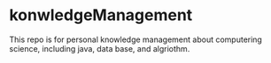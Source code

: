 # konwledgeManagement
This repo  is for personal knowledge management about computering science, including java, data base, and algriothm.
